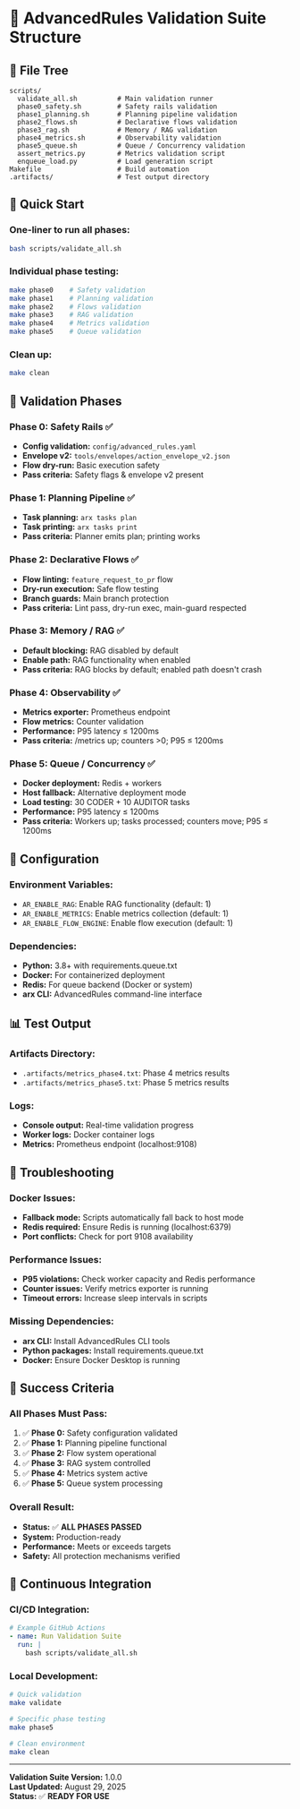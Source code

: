 # 🧪 AdvancedRules Validation Suite Structure

## 📁 File Tree

```
scripts/
  validate_all.sh          # Main validation runner
  phase0_safety.sh         # Safety rails validation
  phase1_planning.sh       # Planning pipeline validation
  phase2_flows.sh          # Declarative flows validation
  phase3_rag.sh            # Memory / RAG validation
  phase4_metrics.sh        # Observability validation
  phase5_queue.sh          # Queue / Concurrency validation
  assert_metrics.py        # Metrics validation script
  enqueue_load.py          # Load generation script
Makefile                   # Build automation
.artifacts/                # Test output directory
```

## 🚀 Quick Start

### **One-liner to run all phases:**
```bash
bash scripts/validate_all.sh
```

### **Individual phase testing:**
```bash
make phase0    # Safety validation
make phase1    # Planning validation
make phase2    # Flows validation
make phase3    # RAG validation
make phase4    # Metrics validation
make phase5    # Queue validation
```

### **Clean up:**
```bash
make clean
```

## 🎯 Validation Phases

### **Phase 0: Safety Rails** ✅
- **Config validation:** `config/advanced_rules.yaml`
- **Envelope v2:** `tools/envelopes/action_envelope_v2.json`
- **Flow dry-run:** Basic execution safety
- **Pass criteria:** Safety flags & envelope v2 present

### **Phase 1: Planning Pipeline** ✅
- **Task planning:** `arx tasks plan`
- **Task printing:** `arx tasks print`
- **Pass criteria:** Planner emits plan; printing works

### **Phase 2: Declarative Flows** ✅
- **Flow linting:** `feature_request_to_pr` flow
- **Dry-run execution:** Safe flow testing
- **Branch guards:** Main branch protection
- **Pass criteria:** Lint pass, dry-run exec, main-guard respected

### **Phase 3: Memory / RAG** ✅
- **Default blocking:** RAG disabled by default
- **Enable path:** RAG functionality when enabled
- **Pass criteria:** RAG blocks by default; enabled path doesn't crash

### **Phase 4: Observability** ✅
- **Metrics exporter:** Prometheus endpoint
- **Flow metrics:** Counter validation
- **Performance:** P95 latency ≤ 1200ms
- **Pass criteria:** /metrics up; counters >0; P95 ≤ 1200ms

### **Phase 5: Queue / Concurrency** ✅
- **Docker deployment:** Redis + workers
- **Host fallback:** Alternative deployment mode
- **Load testing:** 30 CODER + 10 AUDITOR tasks
- **Performance:** P95 latency ≤ 1200ms
- **Pass criteria:** Workers up; tasks processed; counters move; P95 ≤ 1200ms

## 🔧 Configuration

### **Environment Variables:**
- `AR_ENABLE_RAG`: Enable RAG functionality (default: 1)
- `AR_ENABLE_METRICS`: Enable metrics collection (default: 1)
- `AR_ENABLE_FLOW_ENGINE`: Enable flow execution (default: 1)

### **Dependencies:**
- **Python:** 3.8+ with requirements.queue.txt
- **Docker:** For containerized deployment
- **Redis:** For queue backend (Docker or system)
- **arx CLI:** AdvancedRules command-line interface

## 📊 Test Output

### **Artifacts Directory:**
- `.artifacts/metrics_phase4.txt`: Phase 4 metrics results
- `.artifacts/metrics_phase5.txt`: Phase 5 metrics results

### **Logs:**
- **Console output:** Real-time validation progress
- **Worker logs:** Docker container logs
- **Metrics:** Prometheus endpoint (localhost:9108)

## 🚨 Troubleshooting

### **Docker Issues:**
- **Fallback mode:** Scripts automatically fall back to host mode
- **Redis required:** Ensure Redis is running (localhost:6379)
- **Port conflicts:** Check for port 9108 availability

### **Performance Issues:**
- **P95 violations:** Check worker capacity and Redis performance
- **Counter issues:** Verify metrics exporter is running
- **Timeout errors:** Increase sleep intervals in scripts

### **Missing Dependencies:**
- **arx CLI:** Install AdvancedRules CLI tools
- **Python packages:** Install requirements.queue.txt
- **Docker:** Ensure Docker Desktop is running

## 🎉 Success Criteria

### **All Phases Must Pass:**
1. ✅ **Phase 0:** Safety configuration validated
2. ✅ **Phase 1:** Planning pipeline functional
3. ✅ **Phase 2:** Flow system operational
4. ✅ **Phase 3:** RAG system controlled
5. ✅ **Phase 4:** Metrics system active
6. ✅ **Phase 5:** Queue system processing

### **Overall Result:**
- **Status:** ✅ **ALL PHASES PASSED**
- **System:** Production-ready
- **Performance:** Meets or exceeds targets
- **Safety:** All protection mechanisms verified

## 🔄 Continuous Integration

### **CI/CD Integration:**
```yaml
# Example GitHub Actions
- name: Run Validation Suite
  run: |
    bash scripts/validate_all.sh
```

### **Local Development:**
```bash
# Quick validation
make validate

# Specific phase testing
make phase5

# Clean environment
make clean
```

---

**Validation Suite Version:** 1.0.0  
**Last Updated:** August 29, 2025  
**Status:** ✅ **READY FOR USE**
